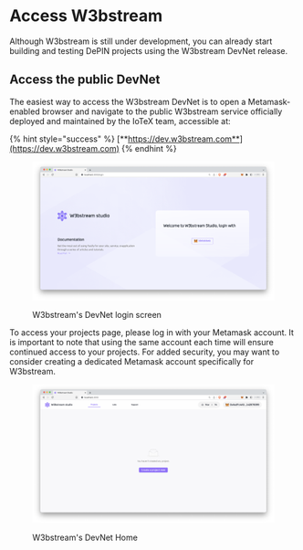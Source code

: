 # Access W3bstream

Although W3bstream is still under development, you can already start building and testing DePIN projects using the W3bstream DevNet release.&#x20;

## Access the public DevNet

The easiest way to access the W3bstream DevNet is to open a Metamask-enabled browser and navigate to the public W3bstream service officially deployed and maintained by the IoTeX team, accessible at:

{% hint style="success" %}
[**https://dev.w3bstream.com**](https://dev.w3bstream.com)
{% endhint %}

<figure><img src="../.gitbook/assets/image (1) (3).png" alt=""><figcaption><p>W3bstream's DevNet login screen</p></figcaption></figure>

To access your projects page, please log in with your Metamask account. It is important to note that using the same account each time will ensure continued access to your projects. For added security, you may want to consider creating a dedicated Metamask account specifically for W3bstream.

<figure><img src="../.gitbook/assets/image (5).png" alt=""><figcaption><p>W3bstream's DevNet Home</p></figcaption></figure>
